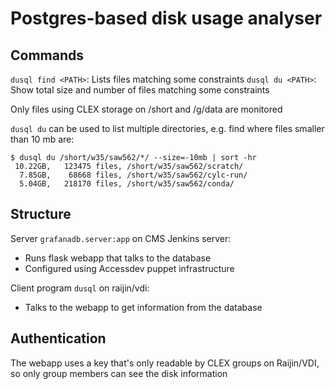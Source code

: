 Postgres-based disk usage analyser
==================================

Commands
--------

`dusql find <PATH>`: Lists files matching some constraints
`dusql du <PATH>`: Show total size and number of files matching some constraints

Only files using CLEX storage on /short and /g/data are monitored

`dusql du` can be used to list multiple directories, e.g. find where files smaller than 10 mb are:

```
$ dusql du /short/w35/saw562/*/ --size=-10mb | sort -hr
 10.22GB,   123475 files, /short/w35/saw562/scratch/
  7.85GB,    68668 files, /short/w35/saw562/cylc-run/
  5.04GB,   218170 files, /short/w35/saw562/conda/
```


Structure
---------

Server `grafanadb.server:app` on CMS Jenkins server:
* Runs flask webapp that talks to the database
* Configured using Accessdev puppet infrastructure

Client program `dusql` on raijin/vdi:
* Talks to the webapp to get information from the database

Authentication
--------------

The webapp uses a key that's only readable by CLEX groups on Raijin/VDI, so only group members can see the disk information
